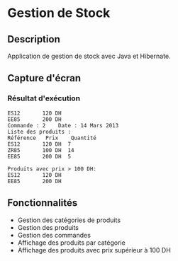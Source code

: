 # Gestion de Stock

## Description

Application de gestion de stock avec Java et Hibernate.

## Capture d'écran

### Résultat d'exécution

```
ES12       120 DH
EE85       200 DH
Commande : 2    Date : 14 Mars 2013
Liste des produits :
Référence   Prix    Quantité
ES12       120 DH  7
ZR85       100 DH  14
EE85       200 DH  5

Produits avec prix > 100 DH:
ES12       120 DH
EE85       200 DH
```

## Fonctionnalités

- Gestion des catégories de produits
- Gestion des produits
- Gestion des commandes
- Affichage des produits par catégorie
- Affichage des produits avec prix supérieur à 100 DH
